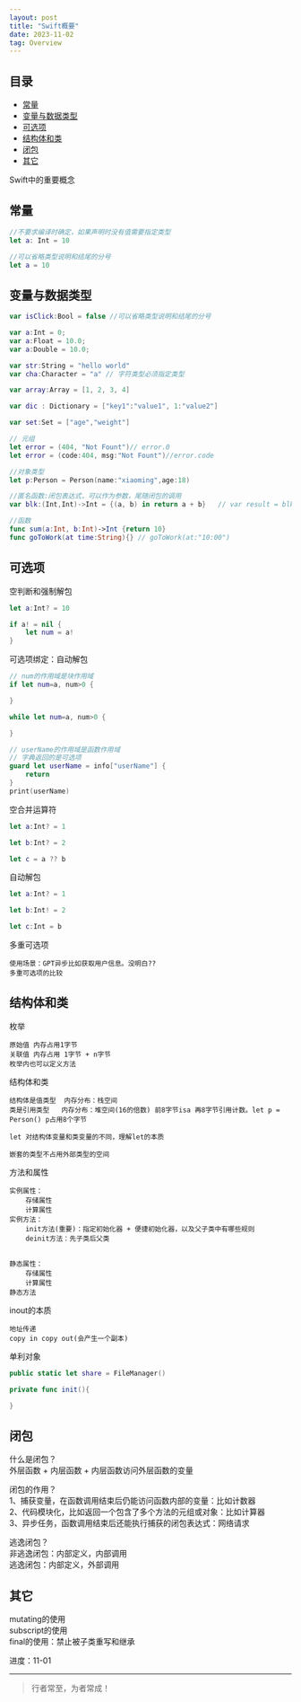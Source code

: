 ```yaml
---
layout: post
title: "Swift概要"
date: 2023-11-02
tag: Overview
---
```






## 目录


- [常量](#content1)   
- [变量与数据类型](#content2)   
- [可选项](#content3)   
- [结构体和类](#content4)   
- [闭包](#content5)   
- [其它](#content6)   




Swift中的重要概念


<!-- ************************************************ -->
## <a id="content1">常量</a>
```Swift
//不要求编译时确定，如果声明时没有值需要指定类型
let a: Int = 10 

//可以省略类型说明和结尾的分号
let a = 10 
```

<!-- ************************************************ -->
## <a id="content2">变量与数据类型</a>

```Swift
var isClick:Bool = false //可以省略类型说明和结尾的分号

var a:Int = 0; 
var a:Float = 10.0; 
var a:Double = 10.0;

var str:String = "hello world"
var cha:Character = "a" // 字符类型必须指定类型

var array:Array = [1, 2, 3, 4]

var dic : Dictionary = ["key1":"value1", 1:"value2"]

var set:Set = ["age","weight"]

// 元组
let error = (404, "Not Fount")// error.0
let error = (code:404, msg:"Not Fount")//error.code

//对象类型
let p:Person = Person(name:"xiaoming",age:18)

//匿名函数:闭包表达式，可以作为参数，尾随闭包的调用
var blk:(Int,Int)->Int = {(a, b) in return a + b}   // var result = blk(10,20)

//函数
func sum(a:Int, b:Int)->Int {return 10}
func goToWork(at time:String){} // goToWork(at:"10:00")
```
 
 
 
<!-- ************************************************ -->
## <a id="content3">可选项</a>
空判断和强制解包
```Swift
let a:Int? = 10

if a! = nil {
    let num = a!
}
```

可选项绑定：自动解包
```Swift
// num的作用域是块作用域
if let num=a, num>0 {

}

while let num=a, num>0 {

}

// userName的作用域是函数作用域
// 字典返回的是可选项
guard let userName = info["userName"] { 
    return 
}
print(userName)
```


空合并运算符
```Swift
let a:Int? = 1

let b:Int? = 2

let c = a ?? b
```

自动解包
```Swift
let a:Int? = 1

let b:Int! = 2

let c:Int = b
```

多重可选项
```
使用场景：GPT异步比如获取用户信息。没明白??
多重可选项的比较
```



<!-- ************************************************ -->
## <a id="content4">结构体和类</a>

枚举
```
原始值 内存占用1字节
关联值 内存占用 1字节 + n字节
枚举内也可以定义方法
```

结构体和类
```
结构体是值类型  内存分布：栈空间
类是引用类型   内存分布：堆空间(16的倍数) 前8字节isa 再8字节引用计数。let p = Person() p占用8个字节

let 对结构体变量和类变量的不同，理解let的本质

嵌套的类型不占用外部类型的空间
```


方法和属性
```
实例属性：
    存储属性
    计算属性
实例方法：
    init方法(重要)：指定初始化器 + 便捷初始化器，以及父子类中有哪些规则
    deinit方法：先子类后父类


静态属性：
    存储属性
    计算属性
静态方法
```


inout的本质
```
地址传递
copy in copy out(会产生一个副本)
```

单利对象
```Swift
public static let share = FileManager()

private func init(){

}
```



<!-- ************************************************ -->
## <a id="content5">闭包</a>

什么是闭包？<br>
    外层函数 + 内层函数 + 内层函数访问外层函数的变量<br>

闭包的作用？<br>
    1、捕获变量，在函数调用结束后仍能访问函数内部的变量：比如计数器<br>
    2、代码模块化，比如返回一个包含了多个方法的元组或对象：比如计算器<br>
    3、异步任务，函数调用结束后还能执行捕获的闭包表达式：网络请求<br>

逃逸闭包？<br>
    非逃逸闭包：内部定义，内部调用<br>
    逃逸闭包：内部定义，外部调用<br>
 


<!-- ************************************************ -->
## <a id="content6">其它</a>

mutating的使用<br>
subscript的使用<br>
final的使用：禁止被子类重写和继承<br>


进度：11-01


----------
>  行者常至，为者常成！


